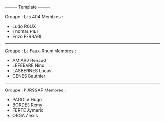 ------ Template ------

Groupe : Les 404
Membres :
- Ludo ROUX
- Thomas PIET
- Enzo FERRARI

----------------------
Groupe : Le Faux-Rhum
Membres :
- AMIARD Renaud
- LEFEBVRE Nino
- LASBENNES Lucas
- CENES Gauthier

----------------------
Groupe : l'URSSAF
Membres :
- PAGOLA Hugo
- BORDES Rémy
- FERTE Aymeric
- ORGA Alexis
